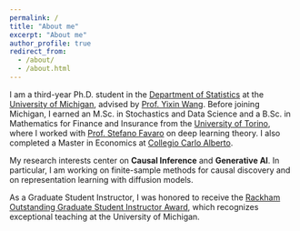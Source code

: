 ```yaml
---
permalink: /
title: "About me"
excerpt: "About me"
author_profile: true
redirect_from: 
  - /about/
  - /about.html
---
```


I am a third-year Ph.D. student in the [Department of Statistics](https://lsa.umich.edu/stats) at the [University of Michigan](https://umich.edu/), advised by [Prof. Yixin Wang](https://yixinwang.github.io/). Before joining Michigan, I earned an M.Sc. in Stochastics and Data Science and a B.Sc. in Mathematics for Finance and Insurance from the [University of Torino](https://www.unito.it/), where I worked with [Prof. Stefano Favaro](https://sites.carloalberto.org/favaro/) on deep learning theory. I also completed a Master in Economics at [Collegio Carlo Alberto](https://www.carloalberto.org/).

My research interests center on **Causal Inference** and **Generative AI**. In particular, I am working on finite-sample methods for causal discovery and on representation learning with diffusion models.

As a Graduate Student Instructor, I was honored to receive the [Rackham Outstanding Graduate Student Instructor Award](https://rackham.umich.edu/faculty-and-staff/awards/outstanding-graduate-student-instructor-awards/), which recognizes exceptional teaching at the University of Michigan.

